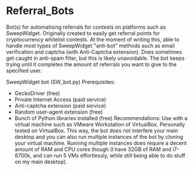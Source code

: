 # Referral_Bots

Bot(s) for automatising referrals for contests on platforms such as SweepWidget. Originally created to easily get referral points for cryptocurrency whitelist contests. 
At the moment of writing this, able to handle most types of SweepWidget "anti-bot" methods such as email verification and captcha (with Anti-Captcha extension). Does sometimes get caught in anti-spam filter, but this is likely unavoidable. The bot keeps trying until it completes the amount of referrals you want to give to the specified user.

SweepWidget bot (SW_bot.py)
  Prerequisites:
  - GeckoDriver (free)
  - Private Internet Access (paid service)
  - Anti-captcha extension (paid service)
  - Random user-agent extension (free)
  - Bunch of Python libraries installed (free)
  Recommendations:
  Use with a virtual machine such as VMware Workstation of VirtualBox. Personally tested on VirtualBox. This way, the bot does not interfere your main desktop and you can also run   multiple instances of the bot by cloning your virtual machine. Running multiple instances does require a decent amount of RAM and CPU cores though (I have 32GB of RAM and i7-     8700k, and can run 5 VMs effortlessly, while still being able to do stuff on my main desktop).
